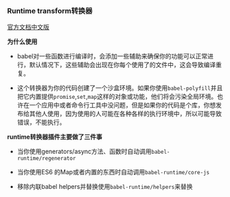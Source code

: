 ### Runtime transform转换器

[官方文档中文版](https://segmentfault.com/a/1190000009065987)

**为什么使用**
- babel对一些函数进行编译时，会添加一些辅助来确保你的功能可以正常进行，默认情况下，这些辅助会出现在你每个使用了的文件中，这会导致编译重复。

- 这个转换器为你的代码创建了一个沙盒环境。如果你使用`babel-polyfill`并且把它内置提供`promise`,`set`,`map`这样的对象或功能，他们将会污染全局环境。也许在一个应用中或者命令行工具中没问题，但是如果你的代码是个库，你想发布给其他人使用，因为使用的人可能在各种各样的执行环境中，所以可能导致错误，不能执行。

**runtime转换器插件主要做了三件事**
- 当你使用generators/async方法、函数时自动调用`babel-runtime/regenerator`

- 当你使用ES6 的Map或者内置的东西时自动调用`babel-runtime/core-js`

- 移除内联babel helpers并替换使用`babel-runtime/helpers`来替换